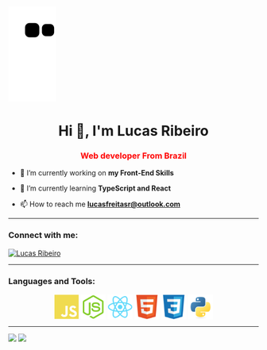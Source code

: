 ![Snake animation](https://github.com/lucazfreitaz/lucazfreitaz/blob/output/github-contribution-grid-snake.svg)

<h1 align="center">Hi 👋, I'm Lucas Ribeiro</h1>
<h3 align="center" style="color:red">Web developer From Brazil</h3>

- 🔭 I’m currently working on **my Front-End Skills**

- 🌱 I’m currently learning **TypeScript and React**

- 📫 How to reach me **lucasfreitasr@outlook.com**

---
<h3 align="left">Connect with me:</h3>
<p align="left">

  <a href="https://www.linkedin.com/in/lucasfreitaz/" target="blank"><img align="center" src="https://raw.githubusercontent.com/rahuldkjain/github-profile-readme-generator/master/src/images/icons/Social/linked-in-alt.svg" alt="Lucas Ribeiro" height="30" width="40" />
  </a>
</p>

---
<h3 align="left">Languages and Tools:</h3>

<p align="center"> 

  <img align="center" alt="Rafa-Js" height="50" width="50" src="https://raw.githubusercontent.com/devicons/devicon/master/icons/javascript/javascript-plain.svg">
  <img align="center" alt="Rafa-Python" height="50" width="50" src="https://raw.githubusercontent.com/devicons/devicon/master/icons/nodejs/nodejs-original.svg">
  <img align="center" alt="Rafa-React" height="50" width="50" src="https://raw.githubusercontent.com/devicons/devicon/master/icons/react/react-original.svg">
  <img align="center" alt="Rafa-HTML" height="50" width="50" src="https://raw.githubusercontent.com/devicons/devicon/master/icons/html5/html5-original.svg">
  <img align="center" alt="Rafa-CSS" height="50" width="50" src="https://raw.githubusercontent.com/devicons/devicon/master/icons/css3/css3-original.svg">
  <img align="center" alt="Rafa-Python" height="50" width="50" src="https://raw.githubusercontent.com/devicons/devicon/master/icons/python/python-original.svg">

</p>

---

<div>
  <img height="180rem" src="https://github-readme-stats.vercel.app/api/top-langs/?username=zeer0e1&&layout=compact&theme=dracula" />
  
<img height="180em" src= "https://streak-stats.demolab.com?user=zeer0e1&theme=dracula" />



</div>


